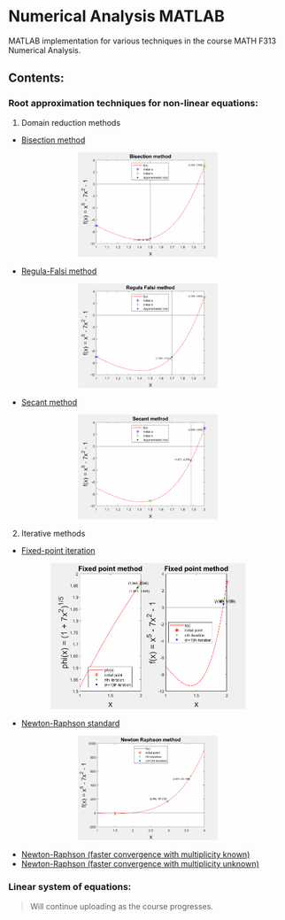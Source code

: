 # Numerical Analysis MATLAB

MATLAB implementation for various techniques in the course MATH F313 Numerical Analysis.

## Contents:

### Root approximation techniques for non-linear equations:

1. Domain reduction methods
  + [Bisection method](https://github.com/ragedroid/Num_analysis/blob/master/Root%20approximation/Domain%20reduction/bisection.m)
 
  <p align="center" width="100%">
    <img width="50%" src="https://github.com/ragedroid/Num_analysis/blob/master/Utilities/bisection.gif">
  </p>
  
  + [Regula-Falsi method](https://github.com/ragedroid/Num_analysis/blob/master/Root%20approximation/Domain%20reduction/regula_falsi.m)
  
  <p align="center" width="100%">
    <img width="50%" src="https://github.com/ragedroid/Num_analysis/blob/master/Utilities/regula_falsi.gif">
  </p>
  
  + [Secant method](https://github.com/ragedroid/Num_analysis/blob/master/Root%20approximation/Domain%20reduction/secant.m)
  
  <p align="center" width="100%">
    <img width="50%" src="https://github.com/ragedroid/Num_analysis/blob/master/Utilities/secant.gif">
  </p>

2. Iterative methods
  + [Fixed-point iteration](https://github.com/ragedroid/Num_analysis/blob/master/Root%20approximation/Iterative/fixed_point.m)
  
  <p align="center" width="100%">
    <img width="70%" src="https://github.com/ragedroid/Num_analysis/blob/master/Utilities/fixed_point.gif">
  </p>
  
  + [Newton-Raphson standard](https://github.com/ragedroid/Num_analysis/blob/master/Root%20approximation/Iterative/newton_std.m)
  
  <p align="center" width="100%">
    <img width="50%" src="https://github.com/ragedroid/Num_analysis/blob/master/Utilities/nr.gif">
  </p>
  
  + [Newton-Raphson (faster convergence with multiplicity known)](https://github.com/ragedroid/Num_analysis/blob/master/Root%20approximation/Iterative/newton_mod1.m)
  + [Newton-Raphson (faster convergence with multiplicity unknown)](https://github.com/ragedroid/Num_analysis/blob/master/Root%20approximation/Iterative/newton_mod2.m)
  
### Linear system of equations:

> Will continue uploading as the course progresses.

